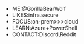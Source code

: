 - ME:@GorillaBearWolf
- LIKES:infra.secure
- FOCUS:on-prem>>>cloud
- LEARN:Azure+PowerShell
- CONTACT:Discord,Reddit

<!---
GorillaBearWolf/GorillaBearWolf is a ✨ special ✨ repository because its `README.md` (this file) appears on your GitHub profile.
You can click the Preview link to take a look at your changes.
--->
